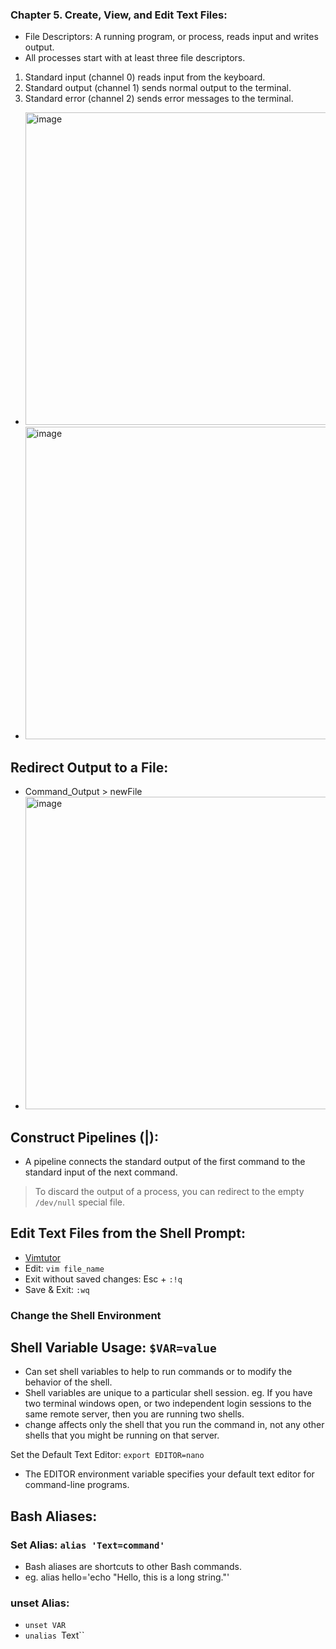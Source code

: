 ### Chapter 5. Create, View, and Edit Text Files:
- File Descriptors: A running program, or process, reads input and writes output.
- All processes start with at least three file descriptors. 
1. Standard input (channel 0) reads input from the keyboard. 
2. Standard output (channel 1) sends normal output to the terminal. 
3. Standard error (channel 2) sends error messages to the terminal.
- <img width="500" alt="image" src="https://github.com/cybersome/Linux-octo/assets/40174034/abb92fd0-069e-4293-a937-efeaa289c45d">
- <img width="500" alt="image" src="https://github.com/cybersome/Linux-octo/assets/40174034/07abe697-05f7-4b6a-9cf4-88bb3df73a7f">


## Redirect Output to a File: 
- Command_Output > newFile
- <img width="500" alt="image" src="https://github.com/cybersome/Linux-octo/assets/40174034/f4ac0be4-746a-4e72-b2d7-a44cd759f3bf">

## Construct Pipelines (|):
- A pipeline connects the standard output of the first command to the standard input of the next command.

> To discard the output of a process, you can redirect to the empty `/dev/null` special file.

## Edit Text Files from the Shell Prompt:
- [Vimtutor](http://www2.geog.ucl.ac.uk/~plewis/teaching/unix/vimtutor)
- Edit: `vim file_name`
- Exit without saved changes: Esc + `:!q`
- Save & Exit: `:wq`


### Change the Shell Environment

## Shell Variable Usage: `$VAR=value`
- Can set shell variables to help to run commands or to modify the behavior of the shell.
- Shell variables are unique to a particular shell session. eg. If you have two terminal windows open, or two independent login sessions to the same remote server, then you are running two shells.
- change affects only the shell that you run the command in, not any other shells that you might be running on that server.

Set the Default Text Editor: `export EDITOR=nano`
- The EDITOR environment variable specifies your default text editor for command-line programs. 


## Bash Aliases: 
### Set Alias: `alias 'Text=command'`
- Bash aliases are shortcuts to other Bash commands. 
- eg. alias hello='echo "Hello, this is a long string."'

### unset Alias:
- `unset VAR`
- `unalias `Text``





